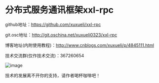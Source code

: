 # 分布式服务通讯框架xxl-rpc
github地址：https://github.com/xuxueli/xxl-rpc

git.osc地址：http://git.oschina.net/xuxueli0323/xxl-rpc

博客地址(内附使用教程)：http://www.cnblogs.com/xuxueli/p/4845111.html

技术交流群(仅作技术交流)：367260654

![image](http://images2015.cnblogs.com/blog/554415/201605/554415-20160513183306234-1939652116.png)

技术的发展离不开你的支持，请作者喝杯咖啡吧！